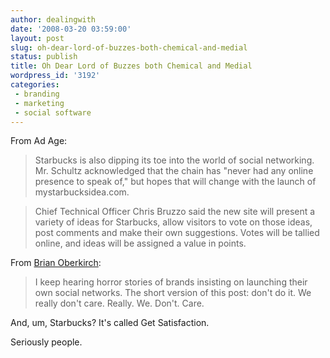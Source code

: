 ```yaml
---
author: dealingwith
date: '2008-03-20 03:59:00'
layout: post
slug: oh-dear-lord-of-buzzes-both-chemical-and-medial
status: publish
title: Oh Dear Lord of Buzzes both Chemical and Medial
wordpress_id: '3192'
categories:
 - branding
 - marketing
 - social software
---
```


From <a class="dead">Ad Age:

> Starbucks is also dipping its toe into the world of social networking. Mr. Schultz acknowledged that the chain has "never had any online presence to speak of," but hopes that will change with the launch of mystarbucksidea.com.


> Chief Technical Officer Chris Bruzzo said the new site will present a variety of ideas for Starbucks, allow visitors to vote on those ideas, post comments and make their own suggestions. Votes will be tallied online, and ideas will be assigned a value in points.

From [Brian Oberkirch][3]:

> I keep hearing horror stories of brands insisting on launching their own social networks. The short version of this post: don't do it. We really don't care. Really. We. Don't. Care.

And, um, Starbucks? It's called <a class="dead">Get Satisfaction</a>.

Seriously people.

   [3]: http://www.brianoberkirch.com/2008/02/11/really-we-dont-want-to-join-your-social-network/
